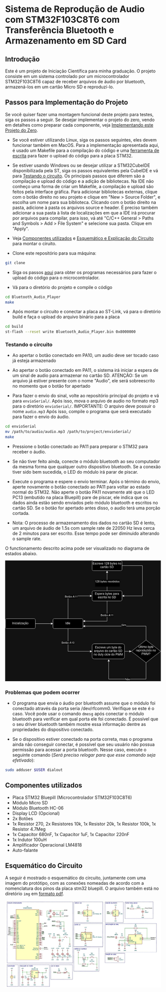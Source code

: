 # Sistema de Reprodução de Audio com STM32F103C8T6 com Transferência Bluetooth e Armazenamento em SD Card

## Introdução 

Este é um projeto de Iniciação Científica para minha graduação. O projeto consiste em um sistema controlado por um microcontrolador STM32F103C8T6 capaz de receber arquivos de áudio por bluetooth, armazená-los em um cartão Micro SD e reproduzí-lo.

## Passos para Implementação do Projeto

Se você quiser fazer uma montagem funcional deste projeto para testes, siga os passos a seguir. Se desejar implementar o projeto do zero, vendo em detalhes como preparar cada componente, veja [Implementando este Projeto do Zero](FROMSCRATCH.md).

- Se você estiver utilizando Linux, siga os passos seguintes, eles devem funcionar também em MacOS. Para a implementação apresentada aqui, é usado um Makefile para a compilação do código e uma [ferramenta de escrita](https://github.com/stlink-org/stlink) para fazer o upload do código para a placa STM32. 

- Se estiver usando Windows ou se desejar utilizar a STM32CubeIDE disponibilizada pela ST, siga os passos equivalentes pela CubeIDE e vá para [Testando o circuito](#testando-o-circuito). Os principais passos que diferem são a compilação e upload do código e a adição de bibliotecas. Na IDE não conheço uma forma de criar um Makefile, a compilação e upload são feitos pela interface gráfica. Para adicionar bibliotecas externas, clique com o botão direito no seu projeto e clique em "New > Source Folder", e escolha um nome para sua biblioteca. Clicando com o botão direito na pasta, adicione à pasta os arquivos source e header. É preciso também adicionar a sua pasta à lista de localizações em que a IDE irá procurar por arquivos para compilar, para isso, vá até "C/C++ General > Paths and Symbols > Add > File System" e selecione sua pasta. Clique em "Apply". 

- Veja [Componentes utilizados](#componentes-utilizados) e [Esquemático e Explicação do Circuito](#esquemático-e-explicação-do-circuito) para montar o ciruito.

- Clone este repositório para sua máquina:
```bash
git clone
```

- Siga os passos [aqui](https://github.com/LeoKingsCoast/stm32-linux-setup) para obter os programas necessários para fazer o upload do código para o microcontrolador.

- Vá para o diretório do projeto e compile o código
```bash
cd Bluetooth_Audio_Player
make
```

- Após montar o circuito e conectar a placa ao ST-Link, vá para o diretório build e faça o upload do arquivo binário para a placa
```bash
cd build
st-flash --reset write Bluetooth_Audio_Player.bin 0x8000000
```

### Testando o circuito

- Ao apertar o botão conectado em PA10, um audio deve ser tocado caso já esteja armazenado

- Ao apertar o botão conectado em PA11, o sistema irá iniciar a espera de um sinal de audio para armazenar no cartão SD. ATENÇÃO: Se um arquivo já estiver presente com o nome "Audio", ele será sobreescrito no momento que o botão for apertado

- Para fazer o envio do sinal, volte ao repositório principal do projeto e vá para `envioSerial/`. Após isso, mova o arquivo de audio no formato mp3 para o diretório `envioSerial/`. IMPORTANTE: O arquivo deve possuir o nome `audio.mp3` Após isso, compile o programa que será executado para fazer o envio do áudio.
```bash
cd envioSerial
mv /path/to/audio/audio.mp3 /path/to/project/envioSerial/
make
```

- Pressione o botão conectado ao PA11 para preparar o STM32 para receber o áudio. 

- Se não tiver feito ainda, conecte o módulo bluetooth ao seu computador da mesma forma que qualquer outro dispositivo bluetooth. Se a conexão tiver sido bem sucedida, o LED do módulo irá parar de piscar.

- Execute o programa e espere o envio terminar. Após o término do envio, aperte novamente o botão conectado ao PA11 para voltar ao estado normal do STM32. Não aperte o botão PA11 novamente até que o LED PC13 (embutido na placa Bluepill) pare de piscar, ele indica que os dados ainda estão sendo enviados pelo módulo bluetooth e escritos no cartão SD. Se o botão for apertado antes disso, o audio terá uma porção cortada.

- Nota: O processo de armazenamento dos dados no cartão SD é lento, um arquivo de áudio de 1.5s com sample rate de 22050 Hz leva cerca de 2 minutos para ser escrito. Esse tempo pode ser diminuido alterando o sample rate.

O functionamento descrito acima pode ser visualizado no diagrama de estados abaixo.

![diagrama-de-estados](img/estados.jpg) 

### Problemas que podem ocorrer

- O programa que envia o áudio por bluetooth assume que o módulo foi conectado através da porta seria /dev/rfcomm0. Verifique se este é o caso. Você pode usar o comando `dmesg` após conectar o módulo bluetooth para verificar em qual porta ele foi conectado. É possível que o seu driver bluetooth também mostre essa informação dentre as propriedades do dispositivo conectado.

- Se o dispositivo estiver conectado na porta correta, mas o programa ainda não conseguir conectar, é possível que seu usuário não possua permissão para acessar a porta bluetooth. Nesse caso, execute o seguinte comando (*Será preciso relogar para que esse comando seja efetivado*):
```bash
sudo adduser $USER dialout
```

## Componentes utilizados

- Placa STM32 Bluepill (Microcontrolador STM32F103C8T6)
- Módulo Micro SD
- Módulo Bluetooth HC-06
- Display LCD (Opcional)
- 2x Botões
- 1x Resistor 270, 2x Resistores 10k, 1x Resistor 20k, 1x Resistor 100k, 1x Resistor 4.7Meg
- 1x Capacitor 680nF, 1x Capacitor 1uF, 1x Capacitor 220nF
- 1x Indutor 100uH
- Amplificador Operacional LM4818
- Auto-falante

## Esquemático do Circuito

A seguir é mostrado o esquemático do circuito, juntamente com uma imagem do protótipo, com as conexões nomeadas de acordo com a nomenclatura dos pinos da placa stm32 bluepill. O arquivo também está no diretório `img` em [formato pdf](img/circuit-schematic.pdf).     

![schamatic](img/circuit-schematic.jpg)

